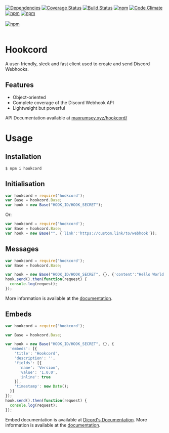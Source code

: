 [![Dependencies](https://img.shields.io/david/maxrumsey/hookcord.svg)](https://david-dm.org/maxrumsey/hookcord)
[![Coverage Status](https://coveralls.io/repos/github/maxrumsey/hookcord/badge.svg?branch=master)](https://coveralls.io/github/maxrumsey/hookcord?branch=master)
[![Build Status](https://travis-ci.org/maxrumsey/hookcord.svg?branch=master)](https://travis-ci.org/maxrumsey/hookcord)
[![npm](https://img.shields.io/npm/v/hookcord.svg)](https://npmjs.org/package/hookcord)
[![Code Climate](https://img.shields.io/codeclimate/maintainability/maxrumsey/hookcord.svg)](https://codeclimate.com/github/maxrumsey/hookcord)
[![npm](https://img.shields.io/npm/l/hookcord.svg)](https://npmjs.org/package/hookcord)
[![npm](https://img.shields.io/github/issues/maxrumsey/hookcord.svg)](https://github.com/maxrumsey/hookcord)
<br><br>
[![npm](https://nodei.co/npm/hookcord.png?downloads=true&downloadRank=true&stars=true)](https://nodei.co/npm/hookcord/)
<br><br>
# Hookcord
A user-friendly, sleek and fast client used to create and send Discord Webhooks.
## Features
* Object-oriented
* Complete coverage of the Discord Webhook API
* Lightweight but powerful

API Documentation available at [maxrumsey.xyz/hookcord/](https://maxrumsey.xyz/hookcord)
# Usage
## Installation
```
$ npm i hookcord
```
## Initialisation
```javascript
var hookcord = require('hookcord');
var Base = hookcord.Base;
var hook = new Base("HOOK_ID/HOOK_SECRET");
```
Or:
```javascript
var hookcord = require('hookcord');
var Base = hookcord.Base;
var hook = new Base("", {'link':'https://custom.link/to/webhook'});
```
## Messages
```javascript
var hookcord = require('hookcord');
var Base = hookcord.Base;

var hook = new Base("HOOK_ID/HOOK_SECRET", {}, {'content':"Hello World!"});
hook.send().then(function(request) {
  console.log(request);
});
```
More information is available at the [documentation](https://maxrumsey.xyz/hookcord/?api).
## Embeds
```javascript
var hookcord = require('hookcord');

var Base = hookcord.Base;

var hook = new Base("HOOK_ID/HOOK_SECRET", {}, {
  'embeds': [{
    'title': 'Hookcord',
    'description': '',
    'fields': [{
      'name': 'Version',
      'value': '1.0.0',
      'inline': true
    }],
    'timestamp': new Date();
  }]
});
hook.send().then(function(request) {
  console.log(request);
});
```
Embed documentation is available at [Dicord's Documentation](https://discordapp.com/developers/docs/resources/channel#embed-object).
More information is available at the [documentation](https://maxrumsey.xyz/hookcord/?api).
